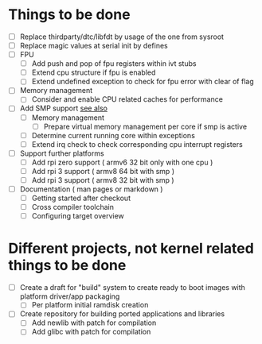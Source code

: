 
# Things to be done

* [ ] Replace thirdparty/dtc/libfdt by usage of the one from sysroot
* [ ] Replace magic values at serial init by defines
* [ ] FPU
  * [ ] Add push and pop of fpu registers within ivt stubs
  * [ ] Extend cpu structure if fpu is enabled
  * [ ] Extend undefined exception to check for fpu error with clear of flag
* [ ] Memory management
  * [ ] Consider and enable CPU related caches for performance
* [ ] Add SMP support [see also](http://infocenter.arm.com/help/index.jsp?topic=/com.arm.doc.dai0425/ch04s07s01.html)
  * [ ] Memory management
    * [ ] Prepare virtual memory management per core if smp is active
  * [ ] Determine current running core within exceptions
  * [ ] Extend irq check to check corresponding cpu interrupt registers
* [ ] Support further platforms
  * [ ] Add rpi zero support ( armv6 32 bit only with one cpu )
  * [ ] Add rpi 3 support ( armv8 64 bit with smp )
  * [ ] Add rpi 3 support ( armv8 32 bit with smp )
* [ ] Documentation ( man pages or markdown )
  * [ ] Getting started after checkout
  * [ ] Cross compiler toolchain
  * [ ] Configuring target overview

# Different projects, not kernel related things to be done

* [ ] Create a draft for "build" system to create ready to boot images with platform driver/app packaging
  * [ ] Per platform initial ramdisk creation
* [ ] Create repository for building ported applications and libraries
  * [ ] Add newlib with patch for compilation
  * [ ] Add glibc with patch for compilation
